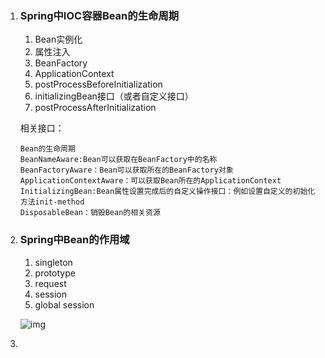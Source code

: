 1. ### Spring中IOC容器Bean的生命周期

   1. Bean实例化  
   2. 属性注入  
   3. BeanFactory   
   4. ApplicationContext  
   5. postProcessBeforeInitialization
   6. initializingBean接口（或者自定义接口） 
   7. postProcessAfterInitialization

   相关接口：

   ```
   Bean的生命周期 
   BeanNameAware:Bean可以获取在BeanFactory中的名称 
   BeanFactoryAware：Bean可以获取所在的BeanFactory对象 
   ApplicationContextAware：可以获取Bean所在的ApplicationContext 
   InitializingBean:Bean属性设置完成后的自定义操作接口：例如设置自定义的初始化方法init-method 
   DisposableBean：销毁Bean的相关资源
   ```

2. ### Spring中Bean的作用域

   1. singleton
   2. prototype
   3. request
   4. session
   5. global session

   ![img](/images/242025553_1552555606893_F700E1D9126F56CAD8981C82A6A243D0)

3. 
